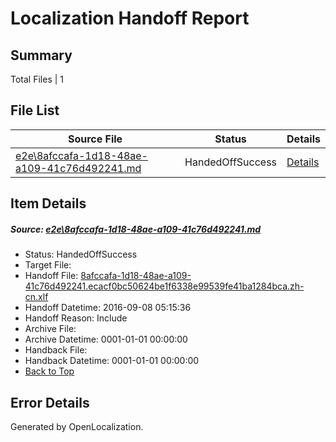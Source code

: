 # <a name='report-top'></a> Localization Handoff Report

## Summary
 Total Files | 1

## File List
 Source File | Status | Details 
 ----------- | ------ | ------- 
 [e2e\8afccafa-1d18-48ae-a109-41c76d492241.md](https://github.com/OpenLocalizationTestOrg/ol-test0/blob/dfcb235a9bc483140808c0e3971297e7553bf8ce/e2e/8afccafa-1d18-48ae-a109-41c76d492241.md) | HandedOffSuccess | [Details](#4ba2857b24563ce558a75bb1b0272adef9329e4a1)

## Item Details
##### <a name='4ba2857b24563ce558a75bb1b0272adef9329e4a1'></a> Source: [e2e\8afccafa-1d18-48ae-a109-41c76d492241.md](https://github.com/OpenLocalizationTestOrg/ol-test0/blob/dfcb235a9bc483140808c0e3971297e7553bf8ce/e2e/8afccafa-1d18-48ae-a109-41c76d492241.md)
* Status: HandedOffSuccess
* Target File: 
* Handoff File: [8afccafa-1d18-48ae-a109-41c76d492241.ecacf0bc50624be1f6338e99539fe41ba1284bca.zh-cn.xlf](https://github.com/OpenLocalizationTestOrg/ol-test0-handoff/blob/863249e7f7369ae29810b0082e2df331e893fe7b/ol-handoff/OpenLocalizationTestOrg/ol-test0-zhcn/ci/ht/8afccafa-1d18-48ae-a109-41c76d492241.ecacf0bc50624be1f6338e99539fe41ba1284bca.zh-cn.xlf)
* Handoff Datetime: 2016-09-08 05:15:36
* Handoff Reason: Include
* Archive File: 
* Archive Datetime: 0001-01-01 00:00:00
* Handback File: 
* Handback Datetime: 0001-01-01 00:00:00
* [Back to Top](#report-top)


## Error Details

Generated by OpenLocalization.
